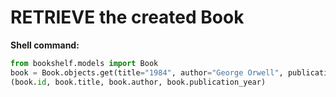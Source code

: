 # RETRIEVE the created Book

**Shell command:**
```python
from bookshelf.models import Book
book = Book.objects.get(title="1984", author="George Orwell", publication_year=1949)
(book.id, book.title, book.author, book.publication_year)
